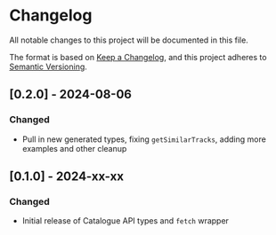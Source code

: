 # Changelog

All notable changes to this project will be documented in this file.

The format is based on [Keep a Changelog](https://keepachangelog.com/en/1.1.0/),
and this project adheres to [Semantic Versioning](https://semver.org/spec/v2.0.0.html).

## [0.2.0] - 2024-08-06

### Changed

- Pull in new generated types, fixing `getSimilarTracks`, adding more examples and other cleanup

## [0.1.0] - 2024-xx-xx

### Changed

- Initial release of Catalogue API types and `fetch` wrapper
